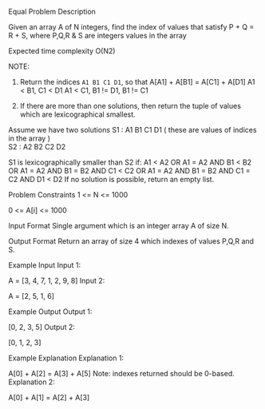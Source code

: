 Equal
Problem Description

Given an array A of N integers, find the index of values that satisfy P + Q = R + S, where P,Q,R & S are integers values in the array

Expected time complexity O(N2)

NOTE:

1) Return the indices `A1 B1 C1 D1`, so that 
  A[A1] + A[B1] = A[C1] + A[D1]
  A1 < B1, C1 < D1
  A1 < C1, B1 != D1, B1 != C1 

2) If there are more than one solutions, 
   then return the tuple of values which are lexicographical smallest. 

Assume we have two solutions
S1 : A1 B1 C1 D1 ( these are values of indices in the array )  
S2 : A2 B2 C2 D2

S1 is lexicographically smaller than S2 if:
  A1 < A2 OR
  A1 = A2 AND B1 < B2 OR
  A1 = A2 AND B1 = B2 AND C1 < C2 OR 
  A1 = A2 AND B1 = B2 AND C1 = C2 AND D1 < D2
If no solution is possible, return an empty list.



Problem Constraints
1 <= N <= 1000

0 <= A[i] <= 1000



Input Format
Single argument which is an integer array A of size N.



Output Format
Return an array of size 4 which indexes of values P,Q,R and S.



Example Input
Input 1:

 A = [3, 4, 7, 1, 2, 9, 8]
Input 2:

 A = [2, 5, 1, 6]


Example Output
Output 1:

 [0, 2, 3, 5]
Output 2:

 [0, 1, 2, 3]


Example Explanation
Explanation 1:

 A[0] + A[2] = A[3] + A[5]
 Note: indexes returned should be 0-based.
Explanation 2:

 A[0] + A[1] = A[2] + A[3]